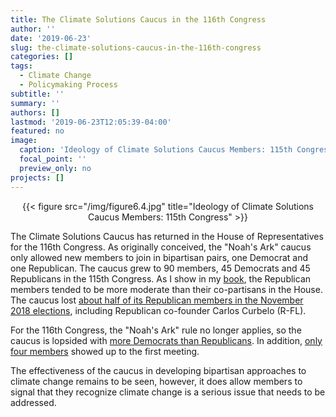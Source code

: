 ```yaml
---
title: The Climate Solutions Caucus in the 116th Congress
author: ''
date: '2019-06-23'
slug: the-climate-solutions-caucus-in-the-116th-congress
categories: []
tags:
  - Climate Change
  - Policymaking Process
subtitle: ''
summary: ''
authors: []
lastmod: '2019-06-23T12:05:39-04:00'
featured: no
image:
  caption: 'Ideology of Climate Solutions Caucus Members: 115th Congress'
  focal_point: ''
  preview_only: no
projects: []
---
```


<center>{{< figure src="/img/figure6.4.jpg" title="Ideology of Climate Solutions Caucus Members: 115th Congress" >}}</center>

The Climate Solutions Caucus has returned in the House of Representatives for the 116th Congress. As originally conceived, the "Noah's Ark" caucus only allowed new members to join in bipartisan pairs, one Democrat and one Republican. The caucus grew to 90 members, 45 Democrats and 45 Republicans in the 115th Congress. As I show in my [book](https://www.matthewcnowlin.com/post/environmental-policymaking-book/), the Republican members tended to be more moderate than their co-partisans in the House. The caucus lost [about half of its Republican members in the November 2018 elections](https://www.rollcall.com/news/politics/midterms-climate-caucus-republicans), including Republican co-founder Carlos Curbelo (R-FL). 

For the 116th Congress, the "Noah's Ark" rule no longer applies, so the caucus is lopsided with [more Democrats than Republicans](https://citizensclimatelobby.org/ccl-welcomes-relaunch-of-the-bipartisan-climate-solutions-caucus-in-the-house/). In addition, [only four members](https://www.washingtonpost.com/news/powerpost/paloma/the-energy-202/2019/06/21/the-energy-202-bipartisan-climate-solutions-caucus-tries-to-find-footing-in-new-political-reality/5d0bc32ca7a0a47d87c56dbb/?utm_term=.6890a97a9b70) showed up to the first meeting. 

The effectiveness of the caucus in developing bipartisan approaches to climate change remains to be seen, however, it does allow members to signal that they recognize climate change is a serious issue that needs to be addressed.  